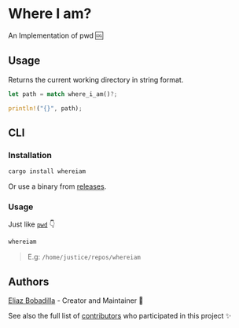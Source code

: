 # Where I am?

An Implementation of pwd 🆒

## Usage

Returns the current working directory in string format.

```rust
let path = match where_i_am()?;

println!("{}", path);
```

## CLI

### Installation

```bash
cargo install whereiam
```

Or use a binary from
[releases](https://github.com/UltiRequiem/whereiam/releases/latest).

### Usage

Just like [`pwd`](https://en.wikipedia.org/wiki/Pwd) 👇

```bash
whereiam
```

> E.g: `/home/justice/repos/whereiam`

## Authors

[Eliaz Bobadilla](https://ultirequiem.com) - Creator and Maintainer 💪

See also the full list of
[contributors](https://github.com/UltiRequiem/whereiam/contributors) who
participated in this project ✨
